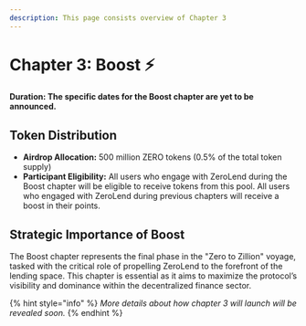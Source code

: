 ```yaml
---
description: This page consists overview of Chapter 3
---
```


# Chapter 3: Boost ⚡

#### **Duration:** The specific dates for the Boost chapter are yet to be announced.

## **Token Distribution**

* **Airdrop Allocation:** 500 million ZERO tokens (0.5% of the total token supply)
* **Participant Eligibility:** All users who engage with ZeroLend during the Boost chapter will be eligible to receive tokens from this pool. All users who engaged with ZeroLend during previous chapters will receive a boost in their points.&#x20;

## **Strategic Importance of Boost**

The Boost chapter represents the final phase in the "Zero to Zillion" voyage, tasked with the critical role of propelling ZeroLend to the forefront of the lending space. This chapter is essential as it aims to maximize the protocol’s visibility and dominance within the decentralized finance sector.

{% hint style="info" %}
_More details about how chapter 3 will launch will be revealed soon._
{% endhint %}

